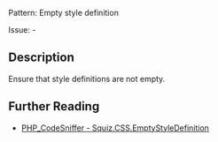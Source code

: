 Pattern: Empty style definition

Issue: -

## Description

Ensure that style definitions are not empty.

## Further Reading

* [PHP_CodeSniffer - Squiz.CSS.EmptyStyleDefinition](https://github.com/squizlabs/PHP_CodeSniffer/blob/master/src/Standards/Squiz/Sniffs/CSS/EmptyStyleDefinitionSniff.php)